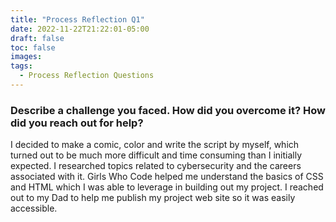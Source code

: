 ```yaml
---
title: "Process Reflection Q1"
date: 2022-11-22T21:22:01-05:00
draft: false
toc: false
images:
tags:
  - Process Reflection Questions
---
```



### Describe a challenge you faced. How did you overcome it? How did you reach out for help? ###

I decided to make a comic, color and write the script by myself, which turned out to be much more difficult and time consuming than I initially expected. I researched topics related to cybersecurity and the careers associated with it. Girls Who Code helped me understand the basics of CSS and HTML which I was able to leverage in building out my project. I reached out to my Dad to help me publish my project web site so it was easily accessible.

